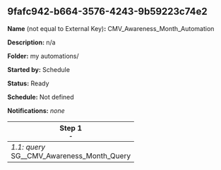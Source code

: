 ## 9fafc942-b664-3576-4243-9b59223c74e2

**Name** (not equal to External Key)**:** CMV_Awareness_Month_Automation

**Description:** n/a

**Folder:** my automations/

**Started by:** Schedule

**Status:** Ready

**Schedule:** Not defined

**Notifications:** _none_


| Step 1<br>_<small>-</small>_ |
| --- |
| _1.1: query_<br>SG__CMV_Awareness_Month_Query |
